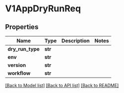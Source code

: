 # V1AppDryRunReq

## Properties
Name | Type | Description | Notes
------------ | ------------- | ------------- | -------------
**dry_run_type** | **str** |  | 
**env** | **str** |  | 
**version** | **str** |  | 
**workflow** | **str** |  | 

[[Back to Model list]](../vela-client/README.md#documentation-for-models) [[Back to API list]](../vela-client/README.md#documentation-for-api-endpoints) [[Back to README]](../vela-client/README.md)

